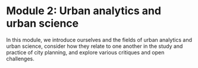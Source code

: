 # Module 2: Urban analytics and urban science

In this module, we introduce ourselves and the fields of urban analytics and urban science, consider how they relate to one another in the study and practice of city planning, and explore various critiques and open challenges.
